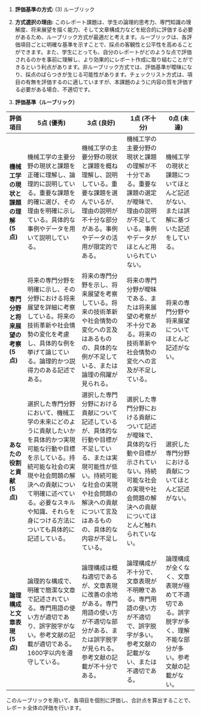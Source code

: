 1. **評価基準の方式:** (3) ルーブリック

2. **方式選択の理由:** このレポート課題は、学生の論理的思考力、専門知識の理解度、将来展望を描く能力、そして文章構成力などを総合的に評価する必要があるため、ルーブリック方式が最適だと考えます。ルーブリックは、各評価項目ごとに明確な基準を示すことで、採点の客観性と公平性を高めることができます。また、学生にとっても、自分のレポートがどのような点で評価されるのかを事前に理解し、より効果的にレポート作成に取り組むことができるという利点があります。非ルーブリック方式では、評価基準が曖昧になり、採点のばらつきが生じる可能性があります。チェックリスト方式は、項目の有無を評価するのに適していますが、本課題のように内容の質を評価する必要がある場合、不適切です。


3. **評価基準（ルーブリック）**

| 評価項目 | 5点 (優秀) | 3点 (良好) | 1点 (不十分) | 0点 (未達) |
|---|---|---|---|---|
| **機械工学の現状と課題の理解 (5点)** | 機械工学の主要分野の現状と課題を正確に理解し、論理的に説明している。重要な課題を的確に選び、その理由を明確に示している。具体的な事例やデータを用いて説明している。 | 機械工学の主要分野の現状と課題を概ね理解し、説明している。重要な課題を選んでいるが、理由の説明が不十分な部分がある。事例やデータの活用が限定的である。 | 機械工学の主要分野の現状と課題の理解が不十分である。重要な課題の選定が曖昧で、理由の説明が不足している。事例やデータがほとんど用いられていない。 | 機械工学の現状と課題についてほとんど記述がない、または誤解に基づいた記述をしている。 |
| **専門分野と将来展望の考察 (5点)** | 将来の専門分野を明確に示し、その分野における将来展望を詳細に考察している。将来の技術革新や社会情勢の変化を考慮し、具体的な例を挙げて論じている。論理的かつ説得力のある記述である。 | 将来の専門分野を示し、将来展望を考察している。将来の技術革新や社会情勢の変化への言及はあるものの、具体的な例が不足している、または論理の飛躍が見られる。 | 将来の専門分野が曖昧である、または将来展望の考察が不十分である。将来の技術革新や社会情勢の変化への言及が不足している。 | 将来の専門分野や将来展望についてほとんど記述がない。 |
| **あなたの役割と貢献 (5点)** | 選択した専門分野において、機械工学の未来にどのように貢献したいかを具体的かつ実現可能な行動や目標を示している。持続可能な社会の実現や社会問題の解決への貢献について明確に述べている。必要なスキルや知識、それらを身につける方法についても具体的に記述している。 | 選択した専門分野における貢献について記述しているが、具体的な行動や目標が不足している、または実現可能性が低い。持続可能な社会の実現や社会問題の解決への貢献について言及はあるものの、具体的な内容が不足している。 | 選択した専門分野における貢献について記述が曖昧で、具体的な行動や目標が示されていない。持続可能な社会の実現や社会問題の解決への貢献についてほとんど触れられていない。 | 選択した専門分野における貢献についてほとんど記述がない。 |
| **論理構成と文章表現 (5点)** | 論理的な構成で、明確で簡潔な文章で記述されている。専門用語の使い方が適切であり、誤字脱字がない。参考文献の記載が適切である。1600字以内を遵守している。 | 論理構成は概ね適切であるが、文章表現に改善の余地がある。専門用語の使い方が不適切な部分がある、または誤字脱字が見られる。参考文献の記載が不十分である。 | 論理構成が不十分で、文章表現が不明瞭である。専門用語の使い方が不適切で、誤字脱字が多い。参考文献の記載がない、または不適切である。 | 論理構成が全くなく、文章表現が極めて不適切である。誤字脱字が多く、理解不能な部分が多い。参考文献の記載がない。 |


このルーブリックを用いて、各項目を個別に評価し、合計点を算出することで、レポート全体の評価を行います。
